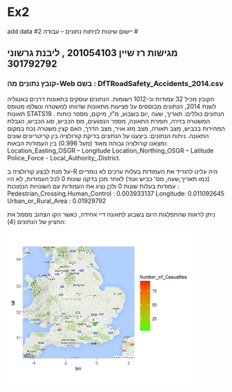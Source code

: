 # Ex2
add data
#יישום שיטות לניתוח נתונים – עבודה 2 # 
## מגישות רז שיין 201054103 , ליבנת גרשוני 301792792 ##
### קובץ נתונים מה-Web בשם : DfTRoadSafety_Accidents_2014.csv ###
הקובץ מכיל 32 עמודות וכ-1012 רשומות. הנתונים עוסקים בתאונות דרכים באנגליה לשנת 2014, הנתונים מבוססים על פציעות מתאונות שדווחו למשטרה ונשלפו מטופס תאונות STATS19 .
הנתונים כוללים: תאריך, שעה ,יום בשבוע,  מ"ז, מיקום, מספר כוחות המשטרה בזירה, חומרת התאונה, מספר הנפגעים, מס הכביש, סוג הכביש, הגבלת המהירות בכביש, מצב תאורה, מצב מזג אויר, מצב הדרך, האם קצין משטרה נכח במקום התאונה.
ניתוח הנתונים:
ביצענו על הנתונים בדיקת קורולציה בין קריטריונים שונים ומצאנו קורולציה גבוהה מאוד (מעל 0.996) בין העמודות הבאות: 
Location_Easting_OSGR – Longitude
Location_Northing_OSGR – Latitude
Police_Force - Local_Authority_.District.

על מנת לבצע קורולציה ב-R היה עלינו להוריד את העמודות בעלות ערכים לא נומריים (כמו תאריך,שעה, מס' כביש ועוד)
לאחר מכן בדקנו שונות 0 לכל העמודות, לא היו עמודות בעלות שונות 0 ולכן נציג את העמודות עם השונויות הנמוכות :
Pedestrian_Crossing.Human_Control : 0.003933137
Longitude: 0.011092645
Urban_or_Rural_Area : 0.01929792

ניתן לראות שהתפלגות היום בשבוע לתאונה דיי אחידה, כאשר הקו הצהוב מסמל את החציון של הנתונים (4):

![alt text](https://github.com/razshain/Ex2/blob/master/Accidents_2014.png "Logo Title Text 1")
